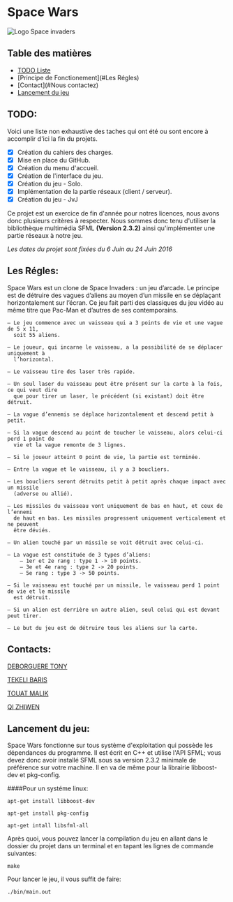 # Space Wars

 ![Logo Space invaders](http://www.kirikoo.net/images/14Anonyme-20160607-115428.png)

## Table des matières
- [TODO Liste](#TODO)
- [Principe de Fonctionement](#Les Régles)
- [Contact](#Nous contactez)
- [Lancement du jeu](#Pré-requis)



## TODO:

Voici une liste non exhaustive des taches qui ont été ou sont encore à accomplir d'ici la fin du projets.

- [x] Création du cahiers des charges.
- [x] Mise en place du GitHub.
- [x] Création du menu d'accueil.
- [x] Création de l'interface du jeu.
- [x] Création du jeu - Solo.
- [x] Implémentation de la partie réseaux (client / serveur).
- [x] Création du jeu - JvJ

Ce projet est un exercice de fin d'année pour notres licences, nous avons donc plusieurs critères à respecter. Nous sommes donc tenu d'utiliser la bibliothèque multimédia SFML **(Version 2.3.2)** ainsi qu'implémenter une partie réseaux à notre jeu.

*Les dates du projet sont fixées du 6 Juin au 24 Juin 2016*

## Les Régles:

Space Wars est un clone de Space Invaders : un jeu d’arcade. Le principe est de détruire des vagues d’aliens au moyen d’un missile en se déplaçant horizontalement sur l’écran. Ce jeu fait parti des classiques du jeu vidéo au même titre que Pac-Man et d’autres de ses contemporains.

	— Le jeu commence avec un vaisseau qui a 3 points de vie et une vague de 5 x 11,
	  soit 55 aliens.

	— Le joueur, qui incarne le vaisseau, a la possibilité de se déplacer uniquement à
	  l’horizontal.

	— Le vaisseau tire des laser très rapide.

	— Un seul laser du vaisseau peut être présent sur la carte à la fois, ce qui veut dire
	  que pour tirer un laser, le précédent (si existant) doit être détruit.

	— La vague d’ennemis se déplace horizontalement et descend petit à petit.

	— Si la vague descend au point de toucher le vaisseau, alors celui-ci perd 1 point de
	  vie et la vague remonte de 3 lignes.

	— Si le joueur atteint 0 point de vie, la partie est terminée.

	— Entre la vague et le vaisseau, il y a 3 boucliers.

	— Les boucliers seront détruits petit à petit après chaque impact avec un missile
	  (adverse ou allié).

	— Les missiles du vaisseau vont uniquement de bas en haut, et ceux de l’ennemi
	  de haut en bas. Les missiles progressent uniquement verticalement et ne peuvent
	  être déviés.

	— Un alien touché par un missile se voit détruit avec celui-ci.

	— La vague est constituée de 3 types d’aliens:
		— 1er et 2e rang : type 1 -> 10 points.
		— 3e et 4e rang : type 2 -> 20 points.
		— 5e rang : type 3 -> 50 points.

	— Si le vaisseau est touché par un missile, le vaisseau perd 1 point de vie et le missile
	  est détruit.

	— Si un alien est derrière un autre alien, seul celui qui est devant peut tirer.

	— Le but du jeu est de détruire tous les aliens sur la carte.

## Contacts:

[DEBORGUERE TONY](t.deborguere@gmail.com)

[TEKELI BARIS](tekelibaris@gmail.com)

[TOUAT MALIK ](mal.touat@gmail.com)

[QI ZHIWEN ](531940615@qq.com)

## Lancement du jeu:

  Space Wars fonctionne sur tous système d'exploitation qui possède les dépendances du programme.
Il est écrit en C++ et utilise l'API SFML; vous devez donc avoir installé SFML sous sa version 2.3.2 minimale de préférence sur votre machine.
Il en va de même pour la librairie libboost-dev et pkg-config.

####Pour un systéme linux:

```
apt-get install libboost-dev

apt-get install pkg-config

apt-get intall libsfml-all
```
Après quoi, vous pouvez lancer la compilation du jeu en allant dans le dossier du projet dans un terminal et en tapant les lignes de commande suivantes:

```
make
```

Pour lancer le jeu, il vous suffit de faire:

`./bin/main.out`
